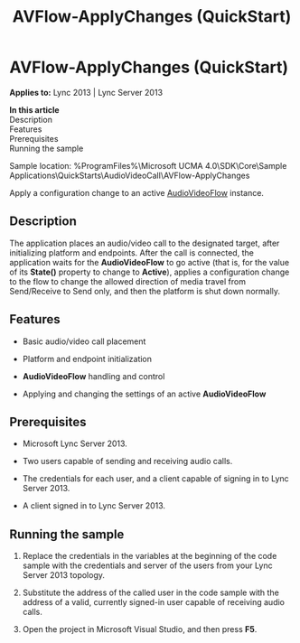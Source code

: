﻿---
title: AVFlow-ApplyChanges (QuickStart)
TOCTitle: AVFlow-ApplyChanges (QuickStart)
ms:assetid: 6bf7708b-ca30-4418-b36f-5f4e91141ca6
ms:mtpsurl: https://msdn.microsoft.com/en-us/library/Dn466136(v=office.15)
ms:contentKeyID: 57103449
ms.date: 07/25/2014
mtps_version: v=office.15
---

# AVFlow-ApplyChanges (QuickStart)


**Applies to:** Lync 2013 | Lync Server 2013

**In this article**  
Description  
Features  
Prerequisites  
Running the sample  

Sample location: %ProgramFiles%\\Microsoft UCMA 4.0\\SDK\\Core\\Sample Applications\\QuickStarts\\AudioVideoCall\\AVFlow-ApplyChanges

Apply a configuration change to an active [AudioVideoFlow](https://msdn.microsoft.com/en-us/library/hh383533\(v=office.15\)) instance.

## Description

The application places an audio/video call to the designated target, after initializing platform and endpoints. After the call is connected, the application waits for the **AudioVideoFlow** to go active (that is, for the value of its **State()** property to change to **Active**), applies a configuration change to the flow to change the allowed direction of media travel from Send/Receive to Send only, and then the platform is shut down normally.

## Features

  - Basic audio/video call placement

  - Platform and endpoint initialization

  - **AudioVideoFlow** handling and control

  - Applying and changing the settings of an active **AudioVideoFlow**

## Prerequisites

  - Microsoft Lync Server 2013.

  - Two users capable of sending and receiving audio calls.

  - The credentials for each user, and a client capable of signing in to Lync Server 2013.

  - A client signed in to Lync Server 2013.

## Running the sample

1.  Replace the credentials in the variables at the beginning of the code sample with the credentials and server of the users from your Lync Server 2013 topology.

2.  Substitute the address of the called user in the code sample with the address of a valid, currently signed-in user capable of receiving audio calls.

3.  Open the project in Microsoft Visual Studio, and then press **F5**.

